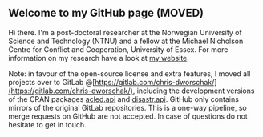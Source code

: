 ## Welcome to my GitHub page (MOVED)

Hi there. I'm a post-doctoral researcher at the Norwegian University of Science and Technology (NTNU) and a fellow at the Michael Nicholson Centre for Conflict and Cooperation, University of Essex. For more information on my research have a look at [my website](https://www.chrisdworschak.com/).

Note: in favour of the open-source license and extra features, I moved all projects over to GitLab @[https://gitlab.com/chris-dworschak/](https://gitlab.com/chris-dworschak/), including the development versions of the CRAN packages [acled.api](https://CRAN.R-project.org/package=acled.api) and [disastr.api](https://CRAN.R-project.org/package=disastr.api). GitHub only contains mirrors of the original GitLab repositories. This is a one-way pipeline, so merge requests on GitHub are not accepted. In case of questions do not hesitate to get in touch.
